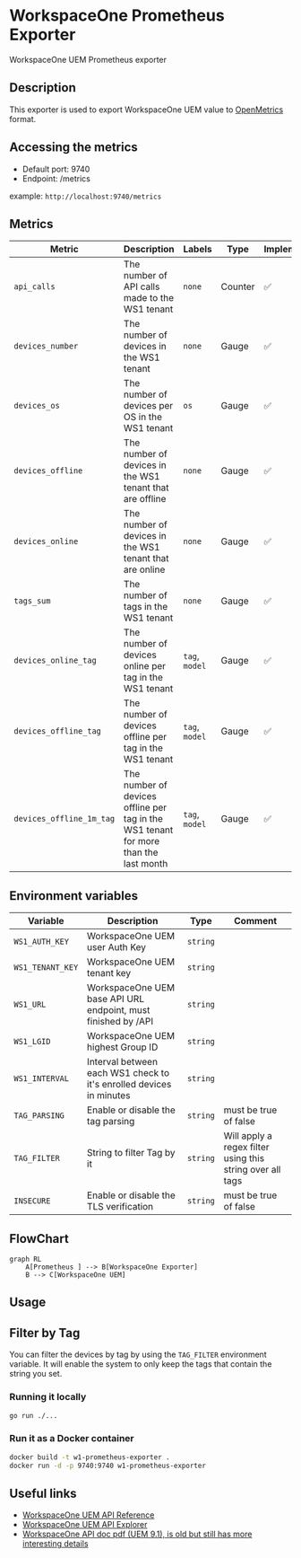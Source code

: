 # WorkspaceOne Prometheus Exporter

WorkspaceOne UEM Prometheus exporter

## Description

This exporter is used to export WorkspaceOne UEM value to [OpenMetrics](https://openmetrics.io/) format.

## Accessing the metrics

- Default port: 9740
- Endpoint: /metrics

example: `http://localhost:9740/metrics`

## Metrics

| Metric | Description | Labels | Type | Implemented |
| ------ | ----------- | ------ | ---- | ----------- |
| `api_calls` | The number of API calls made to the WS1 tenant | `none` | Counter | ✅ |
| `devices_number` | The number of devices in the WS1 tenant | `none` | Gauge | ✅ |
| `devices_os` | The number of devices per OS in the WS1 tenant | `os` | Gauge | ✅ |
| `devices_offline` | The number of devices in the WS1 tenant that are offline | `none` | Gauge | ✅ |
| `devices_online` | The number of devices in the WS1 tenant that are online| `none` | Gauge | ✅ |
| `tags_sum`| The number of tags in the WS1 tenant | `none` | Gauge | ✅ |
| `devices_online_tag`| The number of devices online per tag in the WS1 tenant| `tag`, `model` | Gauge | ✅ |
| `devices_offline_tag`| The number of devices offline per tag in the WS1 tenant | `tag`, `model` | Gauge | ✅ |
| `devices_offline_1m_tag` | The number of devices offline per tag in the WS1 tenant for more than the last month | `tag`, `model` | Gauge | ✅ |

## Environment variables

| Variable | Description | Type | Comment |
| -------- | ----------- | ---- | ------- |
| `WS1_AUTH_KEY` | WorkspaceOne UEM user Auth Key | `string`| |
| `WS1_TENANT_KEY` | WorkspaceOne UEM tenant key | `string`| |
| `WS1_URL` | WorkspaceOne UEM base API URL endpoint, must finished by /API | `string`| |
| `WS1_LGID` | WorkspaceOne UEM highest Group ID | `string`| |
| `WS1_INTERVAL` | Interval between each WS1 check to it's enrolled devices in minutes | `string`| |
| `TAG_PARSING` | Enable or disable the tag parsing | `string`| must be true of false |
| `TAG_FILTER` | String to filter Tag by it | `string`| Will apply a regex filter using this string over all tags |
| `INSECURE` | Enable or disable the TLS verification | `string`| must be true of false |

## FlowChart

```mermaid
graph RL
    A[Prometheus ] --> B[WorkspaceOne Exporter]
    B --> C[WorkspaceOne UEM]
```

## Usage

## Filter by Tag

You can filter the devices by tag by using the `TAG_FILTER` environment variable.
It will enable the system to only keep the tags that contain the string you set.


### Running it locally

```bash
go run ./...
```

### Run it as a Docker container

```bash
docker build -t w1-prometheus-exporter .
docker run -d -p 9740:9740 w1-prometheus-exporter
```

## Useful links

- [WorkspaceOne UEM API Reference](https://docs.vmware.com/en/VMware-Workspace-ONE-UEM/services/UEM_ConsoleBasics/GUID-BF20C949-5065-4DCF-889D-1E0151016B5A.html)
- [WorkspaceOne UEM API Explorer](https://as1506.awmdm.com/api/help/)
- [WorkspaceOne API doc pdf (UEM 9.1), is old but still has more interesting details](./doc/VMware%20AirWatch%20REST%20API%20v9_1.pdf)
